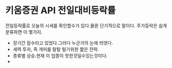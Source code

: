 # 키움증권 API 전일대비등락률

전일등락률로 오늘의 시세를 확인할수가 있다.물론 단기적으로 말이다. 주가등락은 쉽게 분류하면 이 몇가지.

* 장기간 잠수타고 있었다.그러다 누군가의 눈에 띄엿다.
* 세력 투자, 즉 개미를 탈탈 털기위한 짧은 전략.
* 종류별 상승.현재 이 업종이 핫한것일수있는것이다.
* 


